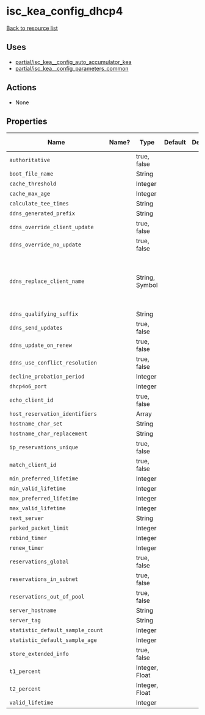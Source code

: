 # isc_kea_config_dhcp4

[Back to resource list](../README.md#resources)

## Uses

- [partial/isc_kea__config_auto_accumulator_kea](partial/isc_kea__config_auto_accumulator_kea.md)
- [partial/isc_kea__config_parameters_common](partial/isc_kea__config_parameters_common.md)

## Actions

- None

## Properties

| Name                             | Name? | Type           | Default | Description | Allowed Values                                |
| -------------------------------- | ----- | -------------- | ------- | ----------- | --------------------------------------------- |
| `authoritative`                  |       | true, false    |         |             |                                               |
| `boot_file_name`                 |       | String         |         |             |                                               |
| `cache_threshold`                |       | Integer        |         |             |                                               |
| `cache_max_age`                  |       | Integer        |         |             |                                               |
| `calculate_tee_times`            |       | String         |         |             |                                               |
| `ddns_generated_prefix`          |       | String         |         |             |                                               |
| `ddns_override_client_update`    |       | true, false    |         |             |                                               |
| `ddns_override_no_update`        |       | true, false    |         |             |                                               |
| `ddns_replace_client_name`       |       | String, Symbol |         |             | never, always, when-present, when-not-present |
| `ddns_qualifying_suffix`         |       | String         |         |             |                                               |
| `ddns_send_updates`              |       | true, false    |         |             |                                               |
| `ddns_update_on_renew`           |       | true, false    |         |             |                                               |
| `ddns_use_conflict_resolution`   |       | true, false    |         |             |                                               |
| `decline_probation_period`       |       | Integer        |         |             |                                               |
| `dhcp4o6_port`                   |       | Integer        |         |             |                                               |
| `echo_client_id`                 |       | true, false    |         |             |                                               |
| `host_reservation_identifiers`   |       | Array          |         |             |                                               |
| `hostname_char_set`              |       | String         |         |             |                                               |
| `hostname_char_replacement`      |       | String         |         |             |                                               |
| `ip_reservations_unique`         |       | true, false    |         |             |                                               |
| `match_client_id`                |       | true, false    |         |             |                                               |
| `min_preferred_lifetime`         |       | Integer        |         |             |                                               |
| `min_valid_lifetime`             |       | Integer        |         |             |                                               |
| `max_preferred_lifetime`         |       | Integer        |         |             |                                               |
| `max_valid_lifetime`             |       | Integer        |         |             |                                               |
| `next_server`                    |       | String         |         |             |                                               |
| `parked_packet_limit`            |       | Integer        |         |             |                                               |
| `rebind_timer`                   |       | Integer        |         |             |                                               |
| `renew_timer`                    |       | Integer        |         |             |                                               |
| `reservations_global`            |       | true, false    |         |             |                                               |
| `reservations_in_subnet`         |       | true, false    |         |             |                                               |
| `reservations_out_of_pool`       |       | true, false    |         |             |                                               |
| `server_hostname`                |       | String         |         |             |                                               |
| `server_tag`                     |       | String         |         |             |                                               |
| `statistic_default_sample_count` |       | Integer        |         |             |                                               |
| `statistic_default_sample_age`   |       | Integer        |         |             |                                               |
| `store_extended_info`            |       | true, false    |         |             |                                               |
| `t1_percent`                     |       | Integer, Float |         |             |                                               |
| `t2_percent`                     |       | Integer, Float |         |             |                                               |
| `valid_lifetime`                 |       | Integer        |         |             |                                               |
